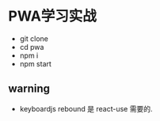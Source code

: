 # PWA学习实战

- git clone
- cd pwa
- npm i
- npm start

## warning
- keyboardjs rebound 是 react-use 需要的.